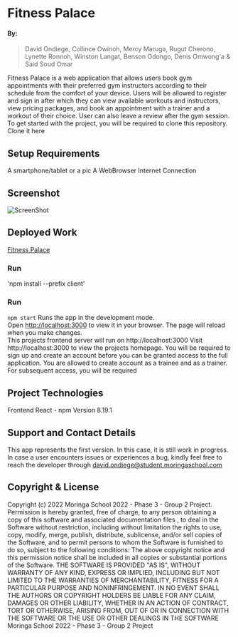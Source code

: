 # Fitness Palace

#### By:
> David Ondiege, Collince Owinoh, Mercy Maruga, Rugut Cherono, Lynette Ronnoh, Winston Langat, Benson Odongo, Denis Omwong'a & Said Soud Omar

Fitness Palace is a web application that allows users book gym appointments with their preferred gym instructors according to their schedule from the comfort of your device. Users will be allowed to register and sign in after which they can view available workouts and instructors, view pricing packages, and book an appointment with a trainer and a workout of their choice. User can  also leave a review after the gym session.
To get started with the project, you will be required to clone this repository. Clone it here
## Setup Requirements
A smartphone/tablet or a pic
A WebBrowser
Internet Connection
## Screenshot
![ScreenShot](./public/fitness-screenshot.png)
## Deployed Work
[Fitness Palace](https://fitness-palace-frontend.vercel.app/)
### Run
'npm install --prefix client'
### Run
`npm start`
Runs the app in the development mode.\
Open [http://localhost:3000](http://localhost:3000) to view it in your browser.
The page will reload when you make changes.\
This projects frontend server will run on http://localhost:3000
Visit http://localhost:3000 to view the projects homepage. You will be required to sign up and create an account before you can be granted access to the full application. You are allowed to create account as a trainee and as a trainer. For subsequent access, you will be required
## Project Technologies
Frontend React - npm Version 8.19.1
## Support and Contact Details
This app represents the first version. In this case, it is still work in progress. In case a user encounters issues or experiences a bug, kindly feel free to reach the developer through david.ondiege@student.moringaschool.com
## Copyright & License
Copyright (c) 2022 Moringa School 2022 - Phase 3 - Group 2 Project. Permission is hereby granted, free of charge, to any person obtaining a copy of this software and associated documentation files , to deal in the Software without restriction, including without limitation the rights to use, copy, modify, merge, publish, distribute, sublicense, and/or sell copies of the Software, and to permit persons to whom the Software is furnished to do so, subject to the following conditions:
The above copyright notice and this permission notice shall be included in all copies or substantial portions of the Software.
THE SOFTWARE IS PROVIDED "AS IS", WITHOUT WARRANTY OF ANY KIND, EXPRESS OR IMPLIED, INCLUDING BUT NOT LIMITED TO THE WARRANTIES OF MERCHANTABILITY, FITNESS FOR A PARTICULAR PURPOSE AND NONINFRINGEMENT. IN NO EVENT SHALL THE AUTHORS OR COPYRIGHT HOLDERS BE LIABLE FOR ANY CLAIM, DAMAGES OR OTHER LIABILITY, WHETHER IN AN ACTION OF CONTRACT, TORT OR OTHERWISE, ARISING FROM, OUT OF OR IN CONNECTION WITH THE SOFTWARE OR THE USE OR OTHER DEALINGS IN THE SOFTWARE
Moringa School 2022 - Phase 3 - Group 2 Project